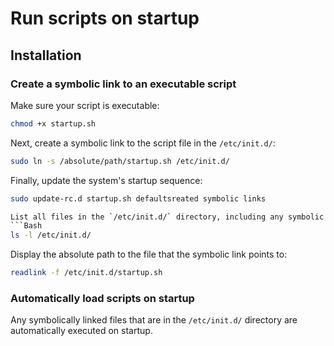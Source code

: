 # Run scripts on startup

## Installation

### Create a symbolic link to an executable script

Make sure your script is executable:
```Bash
chmod +x startup.sh
```

Next, create a symbolic link to the script file in the `/etc/init.d/`:
```Bash
sudo ln -s /absolute/path/startup.sh /etc/init.d/
```

Finally, update the system's startup sequence:
```Bash
sudo update-rc.d startup.sh defaultsreated symbolic links

List all files in the `/etc/init.d/` directory, including any symbolic links:
```Bash
ls -l /etc/init.d/
```

Display the absolute path to the file that the symbolic link points to:
```Bash
readlink -f /etc/init.d/startup.sh
```

### Automatically load scripts on startup

Any symbolically linked files that are in the `/etc/init.d/` directory are automatically executed on startup.

